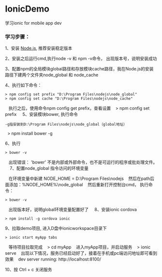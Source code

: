 # IonicDemo
学习ionic for mobile app dev

### 学习步骤：

1、安装 [Node.js](https://nodejs.org/en/), 推荐安装稳定版本

2、安装之后运行cmd,执行node -v 和 npm -v命令， 出现版本号，说明安装成功

3、配置npm的全局模块global路径和存放模块cache路径，我在Node.js的安装路径下建两个文件夹node_global 和 node_cache

4、执行如下命令：

    > npm config set prefix "D:\Program Files\nodejs\node_global"  
    > npm config set cache "D:\Program Files\nodejs\node_cache"
    
    执行之后，使用命令npm config get prefix，查看设置
    > npm config set prefix
    
5、安装模块bower, 执行命令

    -g指安装到D:\Program Files\nodejs\node_global（global地址）
    > npm install bower -g
    
6、执行

    > bower -v
    出现错误： 'bower' 不是内部或外部命令，也不是可运行的程序或批处理文件。
    
7、配置node_global 指令访问的环境变量

    在环境变量中新建 NODE_HOME = D:\Program Files\nodejs
    然后在path后面添加：%NODE_HOME%\node_global
    然后重新打开控制台cmd， 执行命令：
    
    > bower -v
    出现版本好，说明global环境变量配置好了
    
8、安装ionic cordova

    > npm install -g cordova ionic
    
9、拉取demo项目, 进入D盘中ionicworkspace目录下

    > ionic start myApp tabs
    等待项目拉取完成
    > cd myApp
    进入myApp项目，并启动服务
    > ionic serve
    出现以下情况，服务已经启动好了，接着在手机或pc端访问地址即可看到效果
    dev server running: http://localhost:8100/
    
10、按 Ctrl + c 关闭服务
